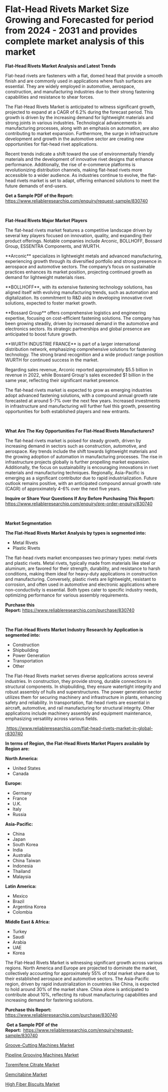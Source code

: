 <p><h1>Flat-Head Rivets Market Size Growing and Forecasted for period from 2024 - 2031 and provides complete market analysis of this market</h1></p><p><strong>Flat-Head Rivets Market Analysis and Latest Trends</strong></p>
<p><p>Flat-head rivets are fasteners with a flat, domed head that provide a smooth finish and are commonly used in applications where flush surfaces are essential. They are widely employed in automotive, aerospace, construction, and manufacturing industries due to their strong fastening capabilities and resistance to shear forces.</p><p>The Flat-Head Rivets Market is anticipated to witness significant growth, projected to expand at a CAGR of 6.2% during the forecast period. This growth is driven by the increasing demand for lightweight materials and strong joints in various industries. Technological advancements in manufacturing processes, along with an emphasis on automation, are also contributing to market expansion. Furthermore, the surge in infrastructure development and growth in the automotive sector are creating new opportunities for flat-head rivet applications.</p><p>Recent trends indicate a shift toward the use of environmentally friendly materials and the development of innovative rivet designs that enhance performance. Additionally, the rise of e-commerce platforms is revolutionizing distribution channels, making flat-head rivets more accessible to a wider audience. As industries continue to evolve, the flat-head rivets market is set to adapt, offering enhanced solutions to meet the future demands of end-users.</p></p>
<p><strong>Get a Sample PDF of the Report:&nbsp;</strong> <a href="https://www.reliableresearchiq.com/enquiry/request-sample/830740?utm_campaign=1088&utm_medium=2&utm_source=Github&utm_content=ia&utm_term=08102024&utm_id=flat-head-rivets">https://www.reliableresearchiq.com/enquiry/request-sample/830740</a></p>
<p>&nbsp;</p>
<p><strong>Flat-Head Rivets Major Market Players</strong></p>
<p><p>The flat-head rivets market features a competitive landscape driven by several key players focused on innovation, quality, and expanding their product offerings. Notable companies include Arconic, BOLLHOFF, Bossard Group, ESSENTRA Components, and WURTH.</p><p>**Arconic** specializes in lightweight metals and advanced manufacturing, experiencing growth through its diversified portfolio and strong presence in aerospace and automotive sectors. The company’s focus on sustainable practices enhances its market position, projecting continued growth as demand for lightweight materials rises.</p><p>**BOLLHOFF**, with its extensive fastening technology solutions, has aligned itself with evolving manufacturing trends, such as automation and digitalization. Its commitment to R&D aids in developing innovative rivet solutions, expected to foster market growth. </p><p>**Bossard Group** offers comprehensive logistics and engineering expertise, focusing on cost-efficient fastening solutions. The company has been growing steadily, driven by increased demand in the automotive and electronics sectors. Its strategic partnerships and global presence are anticipated to boost future growth.</p><p>**WURTH INDUSTRIE FRANCE** is part of a larger international distribution network, emphasizing comprehensive solutions for fastening technology. The strong brand recognition and a wide product range position WURTH for continued success in the market.</p><p>Regarding sales revenue, Arconic reported approximately $5.5 billion in revenue in 2022, while Bossard Group's sales exceeded $1 billion in the same year, reflecting their significant market presence. </p><p>The flat-head rivets market is expected to grow as emerging industries adopt advanced fastening solutions, with a compound annual growth rate forecasted at around 5-7% over the next few years. Increased investments in infrastructure and manufacturing will further fuel this growth, presenting opportunities for both established players and new entrants.</p></p>
<p>&nbsp;</p>
<p><strong>What Are The Key Opportunities For Flat-Head Rivets Manufacturers?</strong></p>
<p><p>The flat-head rivets market is poised for steady growth, driven by increasing demand in sectors such as construction, automotive, and aerospace. Key trends include the shift towards lightweight materials and the growing adoption of automation in manufacturing processes. The rise in infrastructure projects globally is further propelling market expansion. Additionally, the focus on sustainability is encouraging innovations in rivet materials and manufacturing techniques. Regionally, Asia-Pacific is emerging as a significant contributor due to rapid industrialization. Future outlook remains positive, with an anticipated compound annual growth rate (CAGR) of approximately 4-6% over the next five years.</p></p>
<p><strong>Inquire or Share Your Questions If Any Before Purchasing This Report:</strong> <a href="https://www.reliableresearchiq.com/enquiry/pre-order-enquiry/830740?utm_campaign=1088&utm_medium=2&utm_source=Github&utm_content=ia&utm_term=08102024&utm_id=flat-head-rivets">https://www.reliableresearchiq.com/enquiry/pre-order-enquiry/830740</a></p>
<p>&nbsp;</p>
<p><strong>Market Segmentation</strong></p>
<p><strong>The Flat-Head Rivets Market Analysis by types is segmented into:</strong></p>
<p><ul><li>Metal Rivets</li><li>Plastic Rivets</li></ul></p>
<p><p>The flat-head rivets market encompasses two primary types: metal rivets and plastic rivets. Metal rivets, typically made from materials like steel or aluminum, are favored for their strength, durability, and resistance to harsh conditions, making them ideal for heavy-duty applications in construction and manufacturing. Conversely, plastic rivets are lightweight, resistant to corrosion, and often used in automotive and electronic applications where non-conductivity is essential. Both types cater to specific industry needs, optimizing performance for various assembly requirements.</p></p>
<p><strong>Purchase this Report:&nbsp;</strong><a href="https://www.reliableresearchiq.com/purchase/830740?utm_campaign=1088&utm_medium=2&utm_source=Github&utm_content=ia&utm_term=08102024&utm_id=flat-head-rivets">https://www.reliableresearchiq.com/purchase/830740</a></p>
<p>&nbsp;</p>
<p><strong>The Flat-Head Rivets Market Industry Research by Application is segmented into:</strong></p>
<p><ul><li>Construction</li><li>Shipbuilding</li><li>Power Generation</li><li>Transportation</li><li>Other</li></ul></p>
<p><p>The Flat-Head Rivets market serves diverse applications across several industries. In construction, they provide strong, durable connections in structural components. In shipbuilding, they ensure watertight integrity and robust assembly of hulls and superstructures. The power generation sector utilizes them for securing machinery and infrastructure in plants, enhancing safety and reliability. In transportation, flat-head rivets are essential in aircraft, automotive, and rail manufacturing for structural integrity. Other applications include machinery assembly and equipment maintenance, emphasizing versatility across various fields.</p></p>
<p><a href="https://www.reliableresearchiq.com/flat-head-rivets-market-in-global-r830740?utm_campaign=1088&utm_medium=2&utm_source=Github&utm_content=ia&utm_term=08102024&utm_id=flat-head-rivets">&nbsp;https://www.reliableresearchiq.com/flat-head-rivets-market-in-global-r830740</a></p>
<p><strong>In terms of Region, the Flat-Head Rivets Market Players available by Region are:</strong></p>
<p>
    <p> <strong> North America: </strong>
        <ul>
            <li>United States</li>
            <li>Canada</li>
        </ul>
        </p> 
    <p> <strong> Europe: </strong>
        <ul>
            <li>Germany</li>
            <li>France</li>
            <li>U.K.</li>
            <li>Italy</li>
            <li>Russia</li>
        </ul>
        </p> 
    <p> <strong> Asia-Pacific: </strong>
        <ul>
            <li>China</li>
            <li>Japan</li>
            <li>South Korea</li>
            <li>India</li>
            <li>Australia</li>
            <li>China Taiwan</li>
            <li>Indonesia</li>
            <li>Thailand</li>
            <li>Malaysia</li>
        </ul>
        </p> 
    <p> <strong> Latin America: </strong>
        <ul>
            <li>Mexico</li>
            <li>Brazil</li>
            <li>Argentina Korea</li>
            <li>Colombia</li>
        </ul>
        </p> 
    <p> <strong> Middle East & Africa: </strong>
        <ul>
            <li>Turkey</li>
            <li>Saudi</li>
            <li>Arabia</li>
            <li>UAE</li>
            <li>Korea</li>
        </ul>
    </p>
    </p>
<p><p>The Flat-Head Rivets Market is witnessing significant growth across various regions. North America and Europe are projected to dominate the market, collectively accounting for approximately 55% of total market share due to their established aerospace and automotive sectors. The Asia-Pacific region, driven by rapid industrialization in countries like China, is expected to hold around 30% of the market share. China alone is anticipated to contribute about 10%, reflecting its robust manufacturing capabilities and increasing demand for fastening solutions.</p></p>
<p><strong>Purchase this Report: </strong><a href="https://www.reliableresearchiq.com/purchase/830740?utm_campaign=1088&utm_medium=2&utm_source=Github&utm_content=ia&utm_term=08102024&utm_id=flat-head-rivets">https://www.reliableresearchiq.com/purchase/830740</a></p>
<p>&nbsp;<strong>Get a Sample PDF of the Report:&nbsp;&nbsp;</strong><a href="https://www.reliableresearchiq.com/enquiry/request-sample/830740?utm_campaign=1088&utm_medium=2&utm_source=Github&utm_content=ia&utm_term=08102024&utm_id=flat-head-rivets">https://www.reliableresearchiq.com/enquiry/request-sample/830740</a></p>
<p><strong></strong></p>
<p><p><a href="https://github.com/tambantaybe6/Market-Research-Report-List-1/blob/main/groove-cutting-machines-market.md?utm_campaign=1088&utm_medium=2&utm_source=Github&utm_content=ia&utm_term=08102024&utm_id=flat-head-rivets">Groove-Cutting Machines Market</a></p><p><a href="https://github.com/jorietygi/Market-Research-Report-List-1/blob/main/pipeline-grooving-machines-market.md?utm_campaign=1088&utm_medium=2&utm_source=Github&utm_content=ia&utm_term=08102024&utm_id=flat-head-rivets">Pipeline Grooving Machines Market</a></p><p><a href="https://www.linkedin.com/pulse/toremifene-citrate-market-outlook-forecast-from-2024-2031-aqyyf?utm_campaign=1088&utm_medium=2&utm_source=Github&utm_content=ia&utm_term=08102024&utm_id=flat-head-rivets">Toremifene Citrate Market</a></p><p><a href="https://www.linkedin.com/pulse/gemcitabine-market-revolution-2024-2031-trends-shaping-xkfuf?utm_campaign=1088&utm_medium=2&utm_source=Github&utm_content=ia&utm_term=08102024&utm_id=flat-head-rivets">Gemcitabine Market</a></p><p><a href="https://issuu.com/reportprime-2/docs/high-fiber-biscuits-market-size-203_b76d9e69be7fd8?utm_campaign=1088&utm_medium=2&utm_source=Github&utm_content=ia&utm_term=08102024&utm_id=flat-head-rivets">High Fiber Biscuits Market</a></p></p>